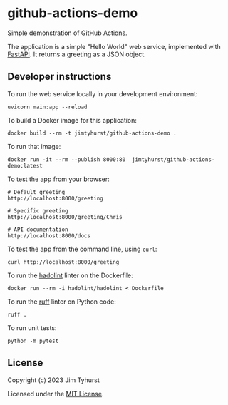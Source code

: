 # github-actions-demo

Simple demonstration of GitHub Actions.

The application is a simple "Hello World" web service, implemented with
[FastAPI](https://fastapi.tiangolo.com/).
It returns a greeting as a JSON object.

## Developer instructions
To run the web service locally in your development environment:

```shell
uvicorn main:app --reload
```

To build a Docker image for this application:

```shell
docker build --rm -t jimtyhurst/github-actions-demo .
```

To run that image:
```shell
docker run -it --rm --publish 8000:80  jimtyhurst/github-actions-demo:latest
```

To test the app from your browser:

```
# Default greeting
http://localhost:8000/greeting

# Specific greeting
http://localhost:8000/greeting/Chris

# API documentation
http://localhost:8000/docs
```

To test the app from the command line, using `curl`:

```shell
curl http://localhost:8000/greeting
```

To run the [hadolint]() linter on the Dockerfile:

```shell
docker run --rm -i hadolint/hadolint < Dockerfile
```

To run the [ruff](https://pypi.org/project/ruff/) linter on Python code:

```shell
ruff .
```

To run unit tests:

```shell
python -m pytest
```

## License
Copyright (c) 2023 Jim Tyhurst

Licensed under the [MIT License](./LICENSE).


